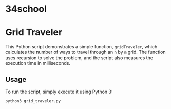 # 34school

# Grid Traveler

This Python script demonstrates a simple function, `gridTraveler`, which calculates the number of ways to travel through an `n` by `m` grid. The function uses recursion to solve the problem, and the script also measures the execution time in milliseconds.

## Usage

To run the script, simply execute it using Python 3:

```bash
python3 grid_traveler.py

```
